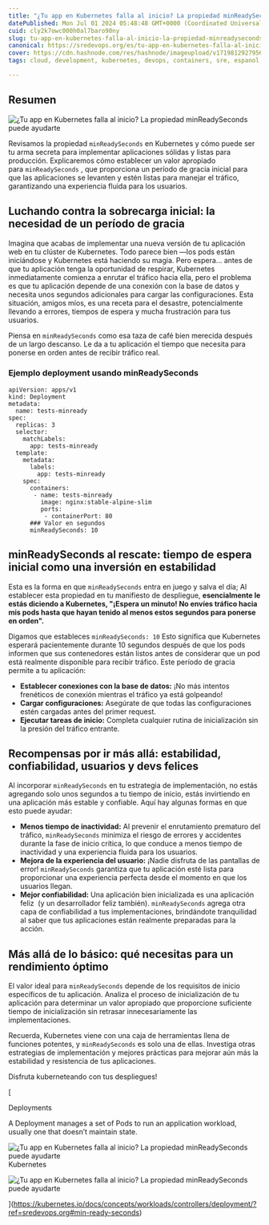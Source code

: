 ```yaml
---
title: "¿Tu app en Kubernetes falla al inicio? La propiedad minReadySeconds puede ayudarte"
datePublished: Mon Jul 01 2024 05:48:48 GMT+0000 (Coordinated Universal Time)
cuid: cly2k7owc000h0al7baro90ny
slug: tu-app-en-kubernetes-falla-al-inicio-la-propiedad-minreadyseconds-puede-ayudarte
canonical: https://sredevops.org/es/tu-app-en-kubernetes-falla-al-inicio-la-propiedad-minreadyseconds-puede-ayudarte/
cover: https://cdn.hashnode.com/res/hashnode/imageupload/v1719812927956/8c079dc0-b54c-40bb-a476-30de2edab513.png
tags: cloud, development, kubernetes, devops, containers, sre, espanol, microservicios

---
```


Resumen
-------

![¿Tu app en Kubernetes falla al inicio? La propiedad minReadySeconds puede ayudarte](https://cdn.hashnode.com/res/hashnode/imageupload/v1719812926810/7ccf84cb-f34f-4ba8-983d-be9ffbde8909.png)

Revisamos la propiedad `minReadySeconds` en Kubernetes y cómo puede ser tu arma secreta para implementar aplicaciones sólidas y listas para producción. Explicaremos cómo establecer un valor apropiado para `minReadySeconds` , que proporciona un período de gracia inicial para que las aplicaciones se levanten y estén listas para manejar el tráfico, garantizando una experiencia fluida para los usuarios.

Luchando contra la sobrecarga inicial: la necesidad de un período de gracia
---------------------------------------------------------------------------

Imagina que acabas de implementar una nueva versión de tu aplicación web en tu clúster de Kubernetes. Todo parece bien —los pods están iniciándose y Kubernetes está haciendo su magia. Pero espera... antes de que tu aplicación tenga la oportunidad de respirar, Kubernetes inmediatamente comienza a enrutar el tráfico hacia ella, pero el problema es que tu aplicación depende de una conexión con la base de datos y necesita unos segundos adicionales para cargar las configuraciones. Esta situación, amigos míos, es una receta para el desastre, potencialmente llevando a errores, tiempos de espera y mucha frustración para tus usuarios.

Piensa en `minReadySeconds` como esa taza de café bien merecida después de un largo descanso. Le da a tu aplicación el tiempo que necesita para ponerse en orden antes de recibir tráfico real.

### Ejemplo deployment usando minReadySeconds

    apiVersion: apps/v1
    kind: Deployment
    metadata:
      name: tests-minready
    spec:
      replicas: 3
      selector:
        matchLabels:
          app: tests-minready
      template:
        metadata:
          labels:
            app: tests-minready
        spec:
          containers:
           - name: tests-minready
             image: nginx:stable-alpine-slim
             ports:
              - containerPort: 80
          ### Valor en segundos
          minReadySeconds: 10
    

minReadySeconds al rescate: tiempo de espera inicial como una inversión en estabilidad
--------------------------------------------------------------------------------------

Esta es la forma en que `minReadySeconds` entra en juego y salva el día; Al establecer esta propiedad en tu manifiesto de despliegue, **esencialmente le estás diciendo a Kubernetes, "¡Espera un minuto! No envíes tráfico hacia mis pods hasta que hayan tenido al menos estos segundos para ponerse en orden".**

Digamos que estableces `minReadySeconds: 10` Esto significa que Kubernetes esperará pacientemente durante 10 segundos después de que los pods informen que sus contenedores están listos antes de considerar que un pod está realmente disponible para recibir tráfico. Este período de gracia permite a tu aplicación:

*   **Establecer conexiones con la base de datos:** ¡No más intentos frenéticos de conexión mientras el tráfico ya está golpeando!
*   **Cargar configuraciones:** Asegúrate de que todas las configuraciones estén cargadas antes del primer request.
*   **Ejecutar tareas de inicio:** Completa cualquier rutina de inicialización sin la presión del tráfico entrante.

Recompensas por ir más allá: estabilidad, confiabilidad, usuarios y devs felices
--------------------------------------------------------------------------------

Al incorporar `minReadySeconds` en tu estrategia de implementación, no estás agregando solo unos segundos a tu tiempo de inicio, estás invirtiendo en una aplicación más estable y confiable. Aquí hay algunas formas en que esto puede ayudar:

*   **Menos tiempo de inactividad:** Al prevenir el enrutamiento prematuro del tráfico, `minReadySeconds` minimiza el riesgo de errores y accidentes durante la fase de inicio crítica, lo que conduce a menos tiempo de inactividad y una experiencia fluida para los usuarios.
*   **Mejora de la experiencia del usuario:** ¡Nadie disfruta de las pantallas de error! `minReadySeconds` garantiza que tu aplicación esté lista para proporcionar una experiencia perfecta desde el momento en que los usuarios llegan.
*   **Mejor confiabilidad:** Una aplicación bien inicializada es una aplicación feliz  (y un desarrollador feliz también). `minReadySeconds` agrega otra capa de confiabilidad a tus implementaciones, brindándote tranquilidad al saber que tus aplicaciones están realmente preparadas para la acción.

Más allá de lo básico: qué necesitas para un rendimiento óptimo
---------------------------------------------------------------

El valor ideal para `minReadySeconds` depende de los requisitos de inicio específicos de tu aplicación. Analiza el proceso de inicialización de tu aplicación para determinar un valor apropiado que proporcione suficiente tiempo de inicialización sin retrasar innecesariamente las implementaciones.

Recuerda, Kubernetes viene con una caja de herramientas llena de funciones potentes, y `minReadySeconds` es solo una de ellas. Investiga otras estrategias de implementación y mejores prácticas para mejorar aún más la estabilidad y resistencia de tus aplicaciones.

Disfruta kuberneteando con tus despliegues!

[

Deployments

A Deployment manages a set of Pods to run an application workload, usually one that doesn’t maintain state.

![¿Tu app en Kubernetes falla al inicio? La propiedad minReadySeconds puede ayudarte](https://cdn.hashnode.com/res/hashnode/imageupload/v1719812927433/b3d568b4-3439-4779-925c-a0ef0e3c64f9.png)Kubernetes

![¿Tu app en Kubernetes falla al inicio? La propiedad minReadySeconds puede ayudarte](https://cdn.hashnode.com/res/hashnode/imageupload/v1719812927724/02c2bcfd-98f9-4354-b13c-91caa51c6450.png)

](https://kubernetes.io/docs/concepts/workloads/controllers/deployment/?ref=sredevops.org#min-ready-seconds)
